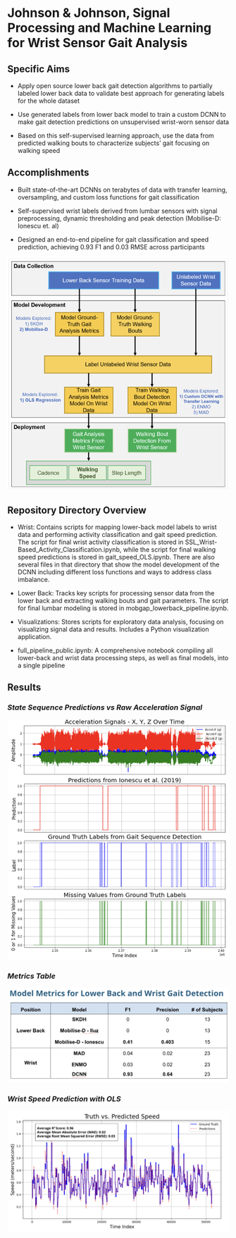# Johnson & Johnson, Signal Processing and Machine Learning for Wrist Sensor Gait Analysis

## Specific Aims

- Apply open source lower back gait detection algorithms to partially labeled lower back data to validate best approach for generating labels for the whole dataset
  
- Use generated labels from lower back model to train a custom DCNN to make gait detection predictions on unsupervised wrist-worn sensor data
 
- Based on this self-supervised learning approach, use the data from predicted walking bouts to characterize subjects’ gait focusing on walking speed


## Accomplishments

- Built state-of-the-art DCNNs on terabytes of data with transfer learning, oversampling, and custom loss functions for gait classification
  
- Self-supervised wrist labels derived from lumbar sensors with signal preprocessing, dynamic thresholding and peak detection (Mobilise-D: Ionescu et. al)
  
- Designed an end-to-end pipeline for gait classification and speed prediction, achieving 0.93 F1 and 0.03 RMSE across participants <br>

![Workflow](https://github.com/katlass/Self-Supervised-Wrist-Gait-Characterization/blob/main/Visualizations/workflow_figure.png)
 <br>

## Repository Directory Overview

- Wrist: Contains scripts for mapping lower-back model labels to wrist data and performing activity classification and gait speed prediction. The script for final wrist activity classification is stored in SSL_Wrist-Based_Activity_Classification.ipynb, while the script for final walking speed predictions is stored in gait_speed_OLS.ipynb. There are also several files in that directory that show the model development of the DCNN including different loss functions and ways to address class imbalance.

- Lower Back: Tracks key scripts for processing sensor data from the lower back and extracting walking bouts and gait parameters. The script for final lumbar modeling is stored in mobgap_lowerback_pipeline.ipynb.

- Visualizations: Stores scripts for exploratory data analysis, focusing on visualizing signal data and results. Includes a Python visualization application.

- full_pipeline_public.ipynb: A comprehensive notebook compiling all lower-back and wrist data processing steps, as well as final models, into a single pipeline

## Results
### *State Sequence Predictions vs Raw Acceleration Signal*
![State Sequence Predictions vs Raw Acceleration Signal](https://github.com/katlass/Self-Supervised-Wrist-Gait-Characterization/blob/main/Visualizations/state_sequence_prediction.png)

### *Metrics Table*
![Results](https://github.com/katlass/Self-Supervised-Wrist-Gait-Characterization/blob/main/Visualizations/result_metrics.png)

### *Wrist Speed Prediction with OLS*
![OLS Speed](https://github.com/katlass/Self-Supervised-Wrist-Gait-Characterization/blob/main/Visualizations/gait_speed_visual.png)
